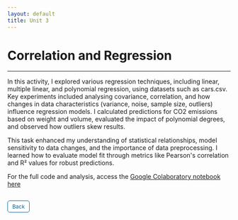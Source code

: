 ```yaml
---
layout: default
title: Unit 3
---
```


# Correlation and Regression

---

In this activity, I explored various regression techniques, including linear, multiple linear, and polynomial regression, using datasets such as cars.csv. Key experiments included analysing covariance, correlation, and how changes in data characteristics (variance, noise, sample size, outliers) influence regression models. I calculated predictions for CO2 emissions based on weight and volume, evaluated the impact of polynomial degrees, and observed how outliers skew results.

This task enhanced my understanding of statistical relationships, model sensitivity to data changes, and the importance of data preprocessing. I learned how to evaluate model fit through metrics like Pearson's correlation and R² values for robust predictions.

For the full code and analysis, access the <a href="https://github.com/dzervenes/dzervenes.github.io/blob/master/e-Portfolio Activity : Correlatiipynbon and Regression." target="_blank" rel="noopener noreferrer">Google Colaboratory notebook here</a>



<style>
  .back-button {
    display: inline-block;
    background-color: white;
    color: #006699;
    text-decoration: none;
    padding: 5px 10px; /* Reduced padding for a smaller button */
    font-size: 12px; /* Smaller font size */
    border: 1px solid #006699; /* Thinner border */
    border-radius: 5px;
    cursor: pointer;
    transition: background-color 0.3s, color 0.3s;
    margin: 15px 0; /* Adds space above and below the button */
  }
  .back-button:hover {
    background-color: #006699;
    color: white;
 }
</style>

<div class="button-container">
  <a href="https://dzervenes.github.io/" class="back-button">Back</a>
</div>
